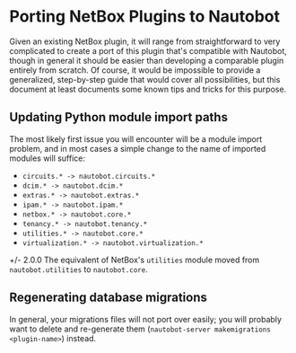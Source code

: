 # Porting NetBox Plugins to Nautobot

Given an existing NetBox plugin, it will range from straightforward to very complicated to create a port of this plugin that's compatible with Nautobot, though in general it should be easier than developing a comparable plugin entirely from scratch. Of course, it would be impossible to provide a generalized, step-by-step guide that would cover all possibilities, but this document at least documents some known tips and tricks for this purpose.

## Updating Python module import paths

The most likely first issue you will encounter will be a module import problem, and in most cases a simple change to the name of imported modules will suffice:

- `circuits.* -> nautobot.circuits.*`
- `dcim.* -> nautobot.dcim.*`
- `extras.* -> nautobot.extras.*`
- `ipam.* -> nautobot.ipam.*`
- `netbox.* -> nautobot.core.*`
- `tenancy.* -> nautobot.tenancy.*`
- `utilities.* -> nautobot.core.*`
- `virtualization.* -> nautobot.virtualization.*`

+/- 2.0.0
    The equivalent of NetBox's `utilities` module moved from `nautobot.utilities` to `nautobot.core`.

## Regenerating database migrations

In general, your migrations files will not port over easily; you will probably want to delete and re-generate them (`nautobot-server makemigrations <plugin-name>`) instead.
